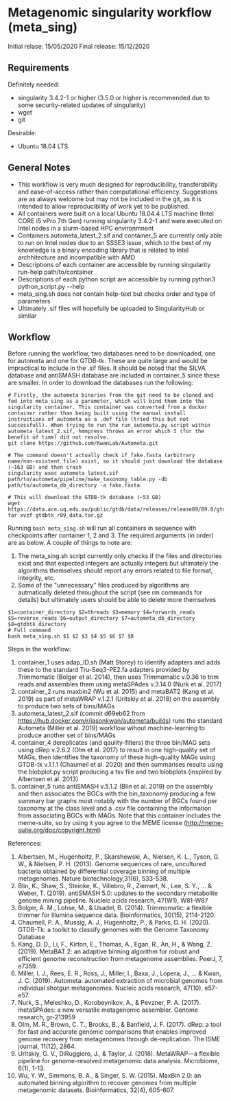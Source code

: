# Metagenomic singularity workflow (meta_sing)
Initial relase: 15/05/2020
Final release: 15/12/2020

## Requirements
Definitely needed:
- singularity 3.4.2-1 or higher (3.5.0 or higher is recommended due to some security-related updates of singularity)
- wget
- git

Desirable:
- Ubuntu 18.04 LTS

## General Notes
- This workflow is very much designed for reproducibility, transferability and ease-of-access rather than computational efficiency. Suggestions are as always welcome but may not be included in the git, as it is intended to allow reproducibility of work yet to be published.
- All containers were built on a local Ubuntu 18.04.4 LTS machine (Intel CORE i5 vPro 7th Gen) running singularity 3.4.2-1 and were executed on Intel nodes in a slurm-based HPC environmnent
- Containers autometa_latest_2.sif and container_5 are currently only able to run on Intel nodes due to an SSSE3 issue, which to the best of my knowledge is a binary encoding library that is related to Intel archhitecture and incompatible with AMD
- Descriptions of each container are accessible by running singularity run-help path/to/container
- Descriptions of each python script are accessible by running python3 python_script.py --help
- meta_sing.sh does not contain help-text but checks order and type of parameters
- Ultimately .sif files will hopefully be uploaded to SingularityHub or similar

## Workflow
Before running the workflow, two databases need to be downloaded, one for autometa and one for GTDB-tk. These are quite large and would be impractical to include in the .sif files. It should be noted that the SILVA database and antiSMASH database are included in container_5 since these are smaller. In order to download the databases run the following:
```
# Firstly, the autometa binaries from the git need to be cloned and fed into meta_sing as a parameter, which will bind them into the singularity container. This container was converted from a docker container rather than being built using the manual install instructions of autometa as a .def file (tried this but not successfull). When trying to run the run_autometa.py script within autometa_latest_2.sif, hmmpress throws an error which I (for the benefit of time) did not resolve. 
git clone https://github.com/KwanLab/Autometa.git

# The command doesn't actually check if fake.fasta (arbitrary name/non-existent file) exist, so it should just download the database (~163 GB) and then crash
singularity exec autometa_latest.sif path/to/autometa/pipeline/make_taxonomy_table.py -db path/to/autometa_db_directory -a fake.fasta

# This will download the GTDB-tk database (~53 GB)
wget https://data.ace.uq.edu.au/public/gtdb/data/releases/release89/89.0/gtdbtk_r89_data.tar.gz
tar xvzf gtdbtk_r89_data.tar.gz
```
Running ```bash meta_sing.sh``` will run all containers in sequence with checkpoints after container 1, 2 and 3. The required arguments (in order) are as below. A couple of things to note are:
1. The meta_sing.sh script currently only checks if the files and directories exist and that expected integers are actually integers but ultimately the algorithms themselves should report any errors related to file format, integrity, etc.
2. Some of the "unnecessary" files produced by algorithms are autmatically deleted throughout the script (see rm commands for details) but ultimately users should be able to delete more themselves
```
$1=container_directory $2=threads $3=memory $4=forwards_reads $5=reverse_reads $6=output_directory $7=autometa_db_directory $8=gtdbtk_directory
# Full command
bash meta_sing.sh $1 $2 $3 $4 $5 $6 $7 $8
```

Steps in the workflow:
1. container_1 uses adap_ID.sh (Matt Storey) to identify adapters and adds these to the standard Tru-Seq3-PE2.fa adapters provided by Trimmomatic (Bolger et al. 2014), then uses Trimmomatic v.0.36 to trim reads and assembles them using metaSPAdes v.3.14.0 (Nurk et al. 2017)
2. container_2 runs maxbin2 (Wu et al. 2015) and metaBAT2 (Kang et al. 2019) as part of metaWRAP v.1.2.1 (Uritskiy et al. 2018) on the assembly to produce two sets of bins/MAGs
3. autometa_latest_2.sif (commit d69eb62 from https://hub.docker.com/r/jasonkwan/autometa/builds) runs the standard Autometa (Miller et al. 2019) workflow wihout machine-learning to produce another set of bins/MAGs
4. container_4 dereplicates (and qaulity-filters) the three bin/MAG sets using dRep v.2.6.2 (Olm et al. 2017) to result in one high-quality set of MAGs, then identifies the taxonomy of these high-quality MAGs using GTDB-tk v.1.1.1 (Chaumeil et al. 2020) and then summarises results using the blobplot.py script producing a tsv file and two blobplots (inspired by Albertsen et al. 2013)
5. container_5 runs antiSMASH v.5.1.2 (Blin et al. 2019) on the assembly and then associates the BGCs with the bin_taxonomy producing a few summary bar graphs most notably with the number of BGCs found per taxonomy at the class level and a .csv file containing the information from associating BGCs with MAGs. Note that this container includes the meme-suite, so by using it you agree to the MEME license (http://meme-suite.org/doc/copyright.html)

References:
1. Albertsen, M., Hugenholtz, P., Skarshewski, A., Nielsen, K. L., Tyson, G. W., & Nielsen, P. H. (2013). Genome sequences of rare, uncultured bacteria obtained by differential coverage binning of multiple metagenomes. Nature biotechnology,31(6), 533-538.
2. Blin, K., Shaw, S., Steinke, K., Villebro, R., Ziemert, N., Lee, S. Y., ... & Weber, T. (2019). antiSMASH 5.0: updates to the secondary metabolite genome mining pipeline. Nucleic acids research, 47(W1), W81-W87
3. Bolger, A. M., Lohse, M., & Usadel, B. (2014). Trimmomatic: a flexible trimmer for Illumina sequence data. Bioinformatics, 30(15), 2114-2120.
4. Chaumeil, P. A., Mussig, A. J., Hugenholtz, P., & Parks, D. H. (2020). GTDB-Tk: a toolkit to classify genomes with the Genome Taxonomy Database 
5. Kang, D. D., Li, F., Kirton, E., Thomas, A., Egan, R., An, H., & Wang, Z. (2019). MetaBAT 2: an adaptive binning algorithm for robust and efficient genome reconstruction from metagenome assemblies. PeerJ, 7, e7359.
6. Miller, I. J., Rees, E. R., Ross, J., Miller, I., Baxa, J., Lopera, J., ... & Kwan, J. C. (2019). Autometa: automated extraction of microbial genomes from individual shotgun metagenomes. Nucleic acids research, 47(10), e57-e57.
7. Nurk, S., Meleshko, D., Korobeynikov, A., & Pevzner, P. A. (2017). metaSPAdes: a new versatile metagenomic assembler. Genome research, gr-213959
8. Olm, M. R., Brown, C. T., Brooks, B., & Banfield, J. F. (2017). dRep: a tool for fast and accurate genomic comparisons that enables improved genome recovery from metagenomes through de-replication. The ISME journal, 11(12), 2864.
9. Uritskiy, G. V., DiRuggiero, J., & Taylor, J. (2018). MetaWRAP—a flexible pipeline for genome-resolved metagenomic data analysis. Microbiome, 6(1), 1-13.
10. Wu, Y. W., Simmons, B. A., & Singer, S. W. (2015). MaxBin 2.0: an automated binning algorithm to recover genomes from multiple metagenomic datasets. Bioinformatics, 32(4), 605-607.

